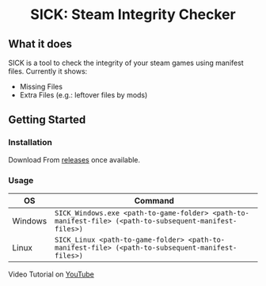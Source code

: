 <h1 align='center'>
    SICK: Steam Integrity Checker
</h1>

## What it does

SICK is a tool to check the integrity of your steam games using manifest files. Currently it shows:
* Missing Files
* Extra Files (e.g.: leftover files by mods)

## Getting Started
### Installation
Download From [releases](https://github.com/level3cache/Steam-Integrity-Checker-SICK/releases) once available.

### Usage
|OS|Command|
|---|---|
|Windows| `SICK_Windows.exe <path-to-game-folder> <path-to-manifest-file> (<path-to-subsequent-manifest-files>)` |
| Linux | `SICK_Linux <path-to-game-folder> <path-to-manifest-file> (<path-to-subsequent-manifest-files>)` |

Video Tutorial on [YouTube](https://www.youtube.com/watch?v=J_h3AXzB1gA)
